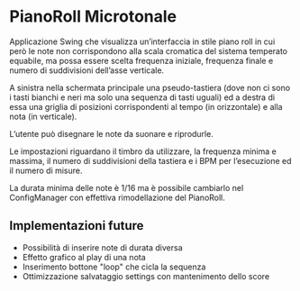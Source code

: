 # PianoRoll Microtonale

Applicazione Swing che visualizza un’interfaccia in stile piano roll in
cui però le note non corrispondono alla scala cromatica del sistema temperato equabile, ma possa essere scelta frequenza iniziale, frequenza finale e numero di suddivisioni dell’asse verticale.

A sinistra nella schermata principale una pseudo-tastiera (dove non ci sono i tasti bianchi e neri ma solo una sequenza di tasti uguali) ed a destra di essa una griglia di posizioni corrispondenti al tempo (in orizzontale) e alla nota (in verticale). 

L’utente può disegnare le note da suonare e riprodurle. 

Le impostazioni riguardano il timbro da utilizzare, la frequenza minima e massima, il numero di suddivisioni della tastiera e i BPM per l’esecuzione ed il numero di misure.

La durata minima delle note è 1/16 ma è possibile cambiarlo nel ConfigManager con effettiva rimodellazione del PianoRoll.


## Implementazioni future ##  
- Possibilità di inserire note di durata diversa  
- Effetto grafico al play di una nota  
- Inserimento bottone "loop" che cicla la sequenza  
- Ottimizzazione salvataggio settings con mantenimento dello score  
